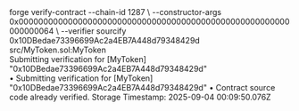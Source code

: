 <div id="termynal" data-termynal>
    <span data-ty="input"><span class="file-path"></span>forge verify-contract --chain-id 1287 \</span>
    <span data-ty>--constructor-args 0x0000000000000000000000000000000000000000000000000000000000000064 \</span>
    <span data-ty>--verifier sourcify 0x10DBedae73396699Ac2a4EB7A448d79348429d src/MyToken.sol:MyToken</span>
    <br>
    <span data-ty>Submitting verification for [MyToken] "0x10DBedae73396699Ac2a4EB7A448d79348429d"</span>
    <br>
    <span data-ty>• Submitting verification for [MyToken] "0x10DBedae73396699Ac2a4EB7A448d79348429d"</span>
    <span data-ty>• Contract source code already verified. Storage Timestamp: 2025-09-04 00:09:50.076Z</span>
    <span data-ty="input"><span class="file-path"></span></span>
</div>

